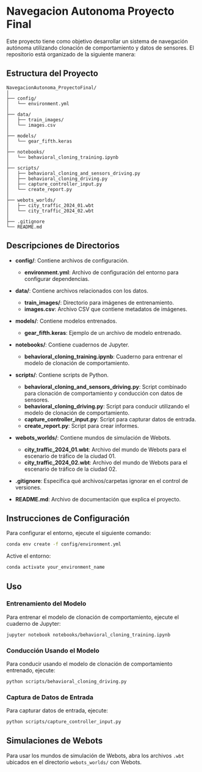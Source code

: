 
# Navegacion Autonoma Proyecto Final

Este proyecto tiene como objetivo desarrollar un sistema de navegación autónoma utilizando clonación de comportamiento y datos de sensores. El repositorio está organizado de la siguiente manera:

## Estructura del Proyecto

```plaintext
NavegacionAutonoma_ProyectoFinal/
│
├── config/
│   └── environment.yml
│
├── data/
│   ├── train_images/
│   └── images.csv
│
├── models/
│   └── gear_fifth.keras
│
├── notebooks/
│   └── behavioral_cloning_training.ipynb
│
├── scripts/
│   ├── behavioral_cloning_and_sensors_driving.py
│   ├── behavioral_cloning_driving.py
│   ├── capture_controller_input.py
│   └── create_report.py
│
├── webots_worlds/
│   ├── city_traffic_2024_01.wbt
│   └── city_traffic_2024_02.wbt
│
├── .gitignore
└── README.md
```

## Descripciones de Directorios

- **config/**: Contiene archivos de configuración.
  - **environment.yml**: Archivo de configuración del entorno para configurar dependencias.

- **data/**: Contiene archivos relacionados con los datos.
  - **train_images/**: Directorio para imágenes de entrenamiento.
  - **images.csv**: Archivo CSV que contiene metadatos de imágenes.

- **models/**: Contiene modelos entrenados.
  - **gear_fifth.keras**: Ejemplo de un archivo de modelo entrenado.

- **notebooks/**: Contiene cuadernos de Jupyter.
  - **behavioral_cloning_training.ipynb**: Cuaderno para entrenar el modelo de clonación de comportamiento.

- **scripts/**: Contiene scripts de Python.
  - **behavioral_cloning_and_sensors_driving.py**: Script combinado para clonación de comportamiento y conducción con datos de sensores.
  - **behavioral_cloning_driving.py**: Script para conducir utilizando el modelo de clonación de comportamiento.
  - **capture_controller_input.py**: Script para capturar datos de entrada.
  - **create_report.py**: Script para crear informes.

- **webots_worlds/**: Contiene mundos de simulación de Webots.
  - **city_traffic_2024_01.wbt**: Archivo del mundo de Webots para el escenario de tráfico de la ciudad 01.
  - **city_traffic_2024_02.wbt**: Archivo del mundo de Webots para el escenario de tráfico de la ciudad 02.

- **.gitignore**: Especifica qué archivos/carpetas ignorar en el control de versiones.
- **README.md**: Archivo de documentación que explica el proyecto.

## Instrucciones de Configuración

Para configurar el entorno, ejecute el siguiente comando:

```bash
conda env create -f config/environment.yml
```

Active el entorno:

```bash
conda activate your_environment_name
```

## Uso

### Entrenamiento del Modelo

Para entrenar el modelo de clonación de comportamiento, ejecute el cuaderno de Jupyter:

```bash
jupyter notebook notebooks/behavioral_cloning_training.ipynb
```

### Conducción Usando el Modelo

Para conducir usando el modelo de clonación de comportamiento entrenado, ejecute:

```bash
python scripts/behavioral_cloning_driving.py
```

### Captura de Datos de Entrada

Para capturar datos de entrada, ejecute:

```bash
python scripts/capture_controller_input.py
```

## Simulaciones de Webots

Para usar los mundos de simulación de Webots, abra los archivos `.wbt` ubicados en el directorio `webots_worlds/` con Webots.
